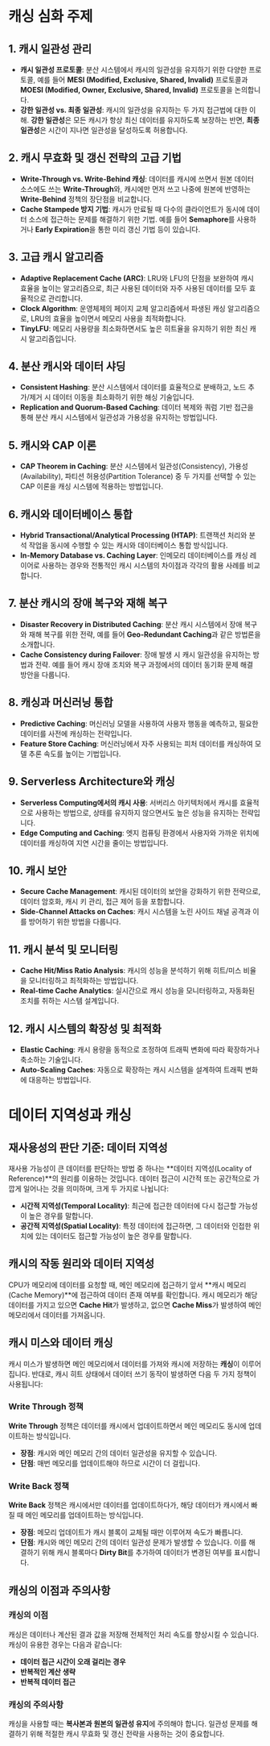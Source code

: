 # 캐싱 심화 주제

## 1. 캐시 일관성 관리

- **캐시 일관성 프로토콜**: 분산 시스템에서 캐시의 일관성을 유지하기 위한 다양한 프로토콜, 예를 들어 **MESI (Modified, Exclusive, Shared, Invalid)** 프로토콜과 **MOESI (Modified, Owner, Exclusive, Shared, Invalid)** 프로토콜을 논의합니다.
- **강한 일관성 vs. 최종 일관성**: 캐시의 일관성을 유지하는 두 가지 접근법에 대한 이해. **강한 일관성**은 모든 캐시가 항상 최신 데이터를 유지하도록 보장하는 반면, **최종 일관성**은 시간이 지나면 일관성을 달성하도록 허용합니다.

## 2. 캐시 무효화 및 갱신 전략의 고급 기법

- **Write-Through vs. Write-Behind 캐싱**: 데이터를 캐시에 쓰면서 원본 데이터 소스에도 쓰는 **Write-Through**와, 캐시에만 먼저 쓰고 나중에 원본에 반영하는 **Write-Behind** 정책의 장단점을 비교합니다.
- **Cache Stampede 방지 기법**: 캐시가 만료될 때 다수의 클라이언트가 동시에 데이터 소스에 접근하는 문제를 해결하기 위한 기법. 예를 들어 **Semaphore**를 사용하거나 **Early Expiration**을 통한 미리 갱신 기법 등이 있습니다.

## 3. 고급 캐시 알고리즘

- **Adaptive Replacement Cache (ARC)**: LRU와 LFU의 단점을 보완하여 캐시 효율을 높이는 알고리즘으로, 최근 사용된 데이터와 자주 사용된 데이터를 모두 효율적으로 관리합니다.
- **Clock Algorithm**: 운영체제의 페이지 교체 알고리즘에서 파생된 캐싱 알고리즘으로, LRU의 효율을 높이면서 메모리 사용을 최적화합니다.
- **TinyLFU**: 메모리 사용량을 최소화하면서도 높은 히트율을 유지하기 위한 최신 캐시 알고리즘입니다.

## 4. 분산 캐시와 데이터 샤딩

- **Consistent Hashing**: 분산 시스템에서 데이터를 효율적으로 분배하고, 노드 추가/제거 시 데이터 이동을 최소화하기 위한 해싱 기술입니다.
- **Replication and Quorum-Based Caching**: 데이터 복제와 쿼럼 기반 접근을 통해 분산 캐시 시스템에서 일관성과 가용성을 유지하는 방법입니다.

## 5. 캐시와 CAP 이론

- **CAP Theorem in Caching**: 분산 시스템에서 일관성(Consistency), 가용성(Availability), 파티션 허용성(Partition Tolerance) 중 두 가지를 선택할 수 있는 CAP 이론을 캐싱 시스템에 적용하는 방법입니다.

## 6. 캐시와 데이터베이스 통합

- **Hybrid Transactional/Analytical Processing (HTAP)**: 트랜잭션 처리와 분석 작업을 동시에 수행할 수 있는 캐시와 데이터베이스 통합 방식입니다.
- **In-Memory Database vs. Caching Layer**: 인메모리 데이터베이스를 캐싱 레이어로 사용하는 경우와 전통적인 캐시 시스템의 차이점과 각각의 활용 사례를 비교합니다.

## 7. 분산 캐시의 장애 복구와 재해 복구

- **Disaster Recovery in Distributed Caching**: 분산 캐시 시스템에서 장애 복구와 재해 복구를 위한 전략, 예를 들어 **Geo-Redundant Caching**과 같은 방법론을 소개합니다.
- **Cache Consistency during Failover**: 장애 발생 시 캐시 일관성을 유지하는 방법과 전략. 예를 들어 캐시 장애 조치와 복구 과정에서의 데이터 동기화 문제 해결 방안을 다룹니다.

## 8. 캐싱과 머신러닝 통합

- **Predictive Caching**: 머신러닝 모델을 사용하여 사용자 행동을 예측하고, 필요한 데이터를 사전에 캐싱하는 전략입니다.
- **Feature Store Caching**: 머신러닝에서 자주 사용되는 피처 데이터를 캐싱하여 모델 추론 속도를 높이는 기법입니다.

## 9. Serverless Architecture와 캐싱

- **Serverless Computing에서의 캐시 사용**: 서버리스 아키텍처에서 캐시를 효율적으로 사용하는 방법으로, 상태를 유지하지 않으면서도 높은 성능을 유지하는 전략입니다.
- **Edge Computing and Caching**: 엣지 컴퓨팅 환경에서 사용자와 가까운 위치에 데이터를 캐싱하여 지연 시간을 줄이는 방법입니다.

## 10. 캐시 보안

- **Secure Cache Management**: 캐시된 데이터의 보안을 강화하기 위한 전략으로, 데이터 암호화, 캐시 키 관리, 접근 제어 등을 포함합니다.
- **Side-Channel Attacks on Caches**: 캐시 시스템을 노린 사이드 채널 공격과 이를 방어하기 위한 방법을 다룹니다.

## 11. 캐시 분석 및 모니터링

- **Cache Hit/Miss Ratio Analysis**: 캐시의 성능을 분석하기 위해 히트/미스 비율을 모니터링하고 최적화하는 방법입니다.
- **Real-time Cache Analytics**: 실시간으로 캐시 성능을 모니터링하고, 자동화된 조치를 취하는 시스템 설계입니다.

## 12. 캐시 시스템의 확장성 및 최적화

- **Elastic Caching**: 캐시 용량을 동적으로 조정하여 트래픽 변화에 따라 확장하거나 축소하는 기술입니다.
- **Auto-Scaling Caches**: 자동으로 확장하는 캐시 시스템을 설계하여 트래픽 변화에 대응하는 방법입니다.

# 데이터 지역성과 캐싱

## 재사용성의 판단 기준: 데이터 지역성

재사용 가능성이 큰 데이터를 판단하는 방법 중 하나는 **데이터 지역성(Locality of Reference)**의 원리를 이용하는 것입니다. 데이터 접근이 시간적 또는 공간적으로 가깝게 일어나는 것을 의미하며, 크게 두 가지로 나뉩니다:

- **시간적 지역성(Temporal Locality)**: 최근에 접근한 데이터에 다시 접근할 가능성이 높은 경우를 말합니다.
- **공간적 지역성(Spatial Locality)**: 특정 데이터에 접근하면, 그 데이터와 인접한 위치에 있는 데이터도 접근할 가능성이 높은 경우를 말합니다.

## 캐시의 작동 원리와 데이터 지역성

CPU가 메모리에 데이터를 요청할 때, 메인 메모리에 접근하기 앞서 **캐시 메모리(Cache Memory)**에 접근하여 데이터 존재 여부를 확인합니다. 캐시 메모리가 해당 데이터를 가지고 있으면 **Cache Hit**가 발생하고, 없으면 **Cache Miss**가 발생하여 메인 메모리에서 데이터를 가져옵니다.

## 캐시 미스와 데이터 캐싱

캐시 미스가 발생하면 메인 메모리에서 데이터를 가져와 캐시에 저장하는 **캐싱**이 이루어집니다. 반대로, 캐시 히트 상태에서 데이터 쓰기 동작이 발생하면 다음 두 가지 정책이 사용됩니다:

### Write Through 정책

**Write Through** 정책은 데이터를 캐시에서 업데이트하면서 메인 메모리도 동시에 업데이트하는 방식입니다.

- **장점**: 캐시와 메인 메모리 간의 데이터 일관성을 유지할 수 있습니다.
- **단점**: 매번 메모리를 업데이트해야 하므로 시간이 더 걸립니다.

### Write Back 정책

**Write Back** 정책은 캐시에서만 데이터를 업데이트하다가, 해당 데이터가 캐시에서 빠질 때 메인 메모리를 업데이트하는 방식입니다.

- **장점**: 메모리 업데이트가 캐시 블록이 교체될 때만 이루어져 속도가 빠릅니다.
- **단점**: 캐시와 메인 메모리 간의 데이터 일관성 문제가 발생할 수 있습니다. 이를 해결하기 위해 캐시 블록마다 **Dirty Bit**를 추가하여 데이터가 변경된 여부를 표시합니다.

## 캐싱의 이점과 주의사항

### 캐싱의 이점

캐싱은 데이터나 계산된 결과 값을 저장해 전체적인 처리 속도를 향상시킬 수 있습니다. 캐싱이 유용한 경우는 다음과 같습니다:

- **데이터 접근 시간이 오래 걸리는 경우**
- **반복적인 계산 생략**
- **반복적 데이터 접근**

### 캐싱의 주의사항

캐싱을 사용할 때는 **복사본과 원본의 일관성 유지**에 주의해야 합니다. 일관성 문제를 해결하기 위해 적절한 캐시 무효화 및 갱신 전략을 사용하는 것이 중요합니다.
